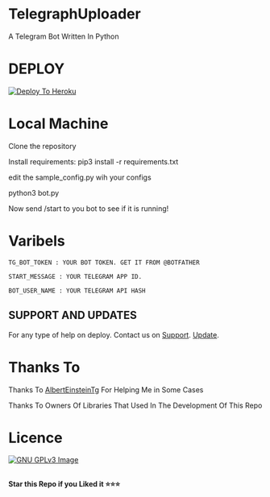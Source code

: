 # TelegraphUploader
A Telegram Bot Written In Python 

# DEPLOY

[![Deploy To Heroku](https://www.herokucdn.com/deploy/button.svg)](https://heroku.com/deploy?template=https://github.com/Wahyu213/TelegraphUploader/)

# Local Machine
Clone the repository

Install requirements: pip3 install -r requirements.txt

edit the sample_config.py wih your configs

python3 bot.py

Now send /start to you bot to see if it is running!


# Varibels

``TG_BOT_TOKEN : YOUR BOT TOKEN. GET IT FROM @BOTFATHER``

``START_MESSAGE : YOUR TELEGRAM APP ID.``

``BOT_USER_NAME : YOUR TELEGRAM API HASH``

## SUPPORT AND UPDATES

For any type of help on deploy. Contact us on [Support](https://t.me/OkaeriUserbot).
                                              [Update](https://t.me/nbzoning).

# Thanks To
Thanks To [AlbertEinsteinTg](https://github.com/AlbertEinsteinTg) For Helping Me in Some Cases

Thanks To Owners Of Libraries That Used In The Development Of This Repo
# Licence
[![GNU GPLv3 Image](https://www.gnu.org/graphics/gplv3-127x51.png)](http://www.gnu.org/licenses/gpl-3.0.en.html)  

##

**Star this Repo if you Liked it ⭐⭐⭐**
